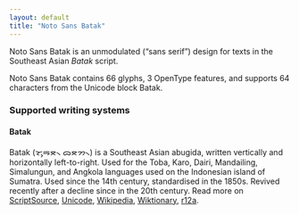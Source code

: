```yaml
---
layout: default
title: "Noto Sans Batak"
---
```

Noto Sans Batak is an unmodulated (“sans serif”) design for texts in the Southeast Asian _Batak_ script. 

Noto Sans Batak contains 66 glyphs, 3 OpenType features, and supports 64 characters from the Unicode block Batak.


### Supported writing systems


#### Batak

Batak (<span class='autonym'>ᯘᯮᯒᯖ᯲ ᯅᯖᯂ᯲</span>) is a Southeast Asian abugida, written vertically and horizontally left-to-right. Used for the Toba, Karo, Dairi, Mandailing, Simalungun, and Angkola languages used on the Indonesian island of Sumatra. Used since the 14th century, standardised in the 1850s. Revived recently after a decline since in the 20th century. Read more on [ScriptSource](https://scriptsource.org/scr/Batk), [Unicode](https://www.unicode.org/versions/Unicode13.0.0/ch17.pdf#G27226), [Wikipedia](https://en.wikipedia.org/wiki/ISO_15924:Batk), [Wiktionary](https://en.wiktionary.org/wiki/Category:Batak_script), [r12a](https://r12a.github.io/scripts/links?iso=Batk).

